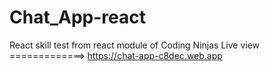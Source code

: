 # Chat_App-react
React skill test from react module of Coding Ninjas
Live view =============> https://chat-app-c8dec.web.app
